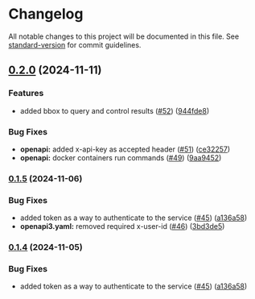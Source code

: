 # Changelog

All notable changes to this project will be documented in this file. See [standard-version](https://github.com/conventional-changelog/standard-version) for commit guidelines.

## [0.2.0](https://github.com/MapColonies/geocoding/compare/v0.1.5...v0.2.0) (2024-11-11)


### Features

* added bbox to query and control results ([#52](https://github.com/MapColonies/geocoding/issues/52)) ([944fde8](https://github.com/MapColonies/geocoding/commit/944fde859303d4dfaf2a605feb62b03584ad15b1))


### Bug Fixes

* **openapi:** added x-api-key as accepted header ([#51](https://github.com/MapColonies/geocoding/issues/51)) ([ce32257](https://github.com/MapColonies/geocoding/commit/ce322575829640c4cb120f680fc5e928c81bed91))
* **openapi:** docker containers run commands ([#49](https://github.com/MapColonies/geocoding/issues/49)) ([9aa9452](https://github.com/MapColonies/geocoding/commit/9aa94524185f6e4fbb0683d427806ef000c3239a))

### [0.1.5](https://github.com/MapColonies/geocoding/compare/v0.1.3...v0.1.5) (2024-11-06)


### Bug Fixes

* added token as a way to authenticate to the service ([#45](https://github.com/MapColonies/geocoding/issues/45)) ([a136a58](https://github.com/MapColonies/geocoding/commit/a136a5852149fb1019ffb1e8b4ec5abebcbcfe82))
* **openapi3.yaml:** removed required x-user-id ([#46](https://github.com/MapColonies/geocoding/issues/46)) ([3bd3de5](https://github.com/MapColonies/geocoding/commit/3bd3de524fa8b76708150097e75f987149842c26))

### [0.1.4](https://github.com/MapColonies/geocoding/compare/v0.1.3...v0.1.4) (2024-11-05)


### Bug Fixes

* added token as a way to authenticate to the service ([#45](https://github.com/MapColonies/geocoding/issues/45)) ([a136a58](https://github.com/MapColonies/geocoding/commit/a136a5852149fb1019ffb1e8b4ec5abebcbcfe82))
